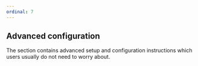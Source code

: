 ```yaml
---
ordinal: 7
---
```


## Advanced configuration

The section contains advanced setup and configuration instructions which users usually do not need to worry about.
